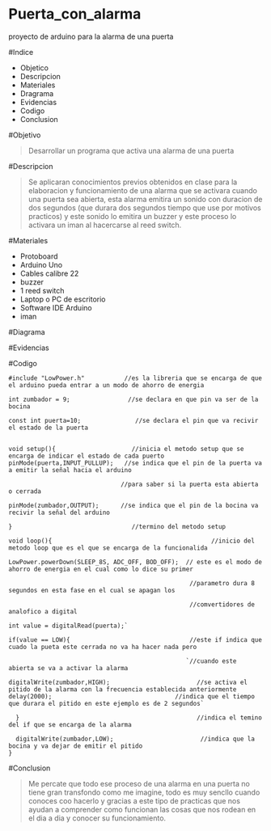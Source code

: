 # Puerta_con_alarma
proyecto de arduino para la alarma de una puerta

#Indice
* Objetico
* Descripcion
* Materiales
* Dragrama
* Evidencias
* Codigo
* Conclusion


#Objetivo
>Desarrollar un programa que activa una alarma de una puerta

#Descripcion
>Se aplicaran conocimientos previos obtenidos en clase para la elaboracion y funcionamiento de una alarma
>que se activara cuando una puerta sea abierta, esta alarma emitira un sonido con duracion de dos segundos
>(que durara dos segundos tiempo que use por motivos practicos) y este sonido lo emitira un buzzer y este 
>proceso lo activara un iman al hacercarse al reed switch.

#Materiales
*  Protoboard
*  Arduino Uno
*  Cables calibre 22
*  buzzer
* 1 reed switch
* Laptop o PC de escritorio
* Software IDE Arduino
* iman

#Diagrama

#Evidencias

#Codigo

    #include "LowPower.h"           //es la libreria que se encarga de que el arduino pueda entrar a un modo de ahorro de energia

    int zumbador = 9;                //se declara en que pin va ser de la bocina 
      
    const int puerta=10;               //se declara el pin que va recivir  el estado de la puerta
        

    void setup(){                     //inicia el metodo setup que se encarga de indicar el estado de cada puerto 
    pinMode(puerta,INPUT_PULLUP);   //se indica que el pin de la puerta va a emitir la señal hacia el arduino
 
                                   //para saber si la puerta esta abierta o cerrada
                                   
    pinMode(zumbador,OUTPUT);      //se indica que el pin de la bocina va recivir la señal del arduino
  
    }                                 //termino del metodo setup

    void loop(){                                            //inicio del metodo loop que es el que se encarga de la funcionalida                                             

    LowPower.powerDown(SLEEP_8S, ADC_OFF, BOD_OFF);  // este es el modo de ahorro de energia en el cual como lo dice su primer

                                                      //parametro dura 8 segundos en esta fase en el cual se apagan los
                                                     
                                                      //comvertidores de analofico a digital
   
    int value = digitalRead(puerta);`
   
    if(value == LOW){                                 //este if indica que cuado la pueta este cerrada no va ha hacer nada pero
   
                                                     `//cuando este abierta se va a activar la alarma

    digitalWrite(zumbador,HIGH);                        //se activa el pitido de la alarma con la frecuencia establecida anteriormente      delay(2000);                                  //indica que el tiempo que durara el pitido en este ejemplo es de 2 segundos`
                                                         
      }                                                 //indica el temino del if que se encarga de la alarma 
     
      digitalWrite(zumbador,LOW);                        //indica que la bocina y va dejar de emitir el pitido
    }

#Conclusion
>Me percate que todo ese proceso de una alarma en una puerta no tiene gran transfondo como me imagine,
>todo es muy sencllo cuando conoces coo hacerlo y gracias a este tipo de practicas que nos ayudan a comprender
>como funcionan las cosas que nos rodean en el dia a dia y conocer su funcionamiento.
